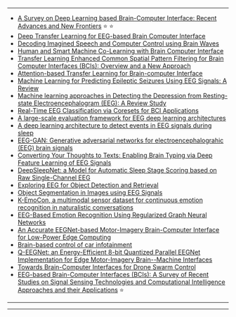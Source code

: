 --------
- [A Survey on Deep Learning based Brain-Computer Interface:
Recent Advances and New Frontiers](https://arxiv.org/pdf/1905.04149.pdf) :star: :star:
- [Deep Transfer Learning for EEG-based Brain Computer Interface](https://arxiv.org/abs/1808.01752v1)
- [Decoding Imagined Speech and Computer Control using Brain Waves](https://arxiv.org/abs/1911.04255v2)
- [Human and Smart Machine Co-Learning with Brain Computer Interface](https://arxiv.org/abs/1802.06521v1)
- [Transfer Learning Enhanced Common Spatial Pattern Filtering for Brain Computer Interfaces (BCIs): Overview and a New Approach](https://arxiv.org/abs/1808.05853v1)
- [Attention-based Transfer Learning for Brain-computer Interface](https://arxiv.org/abs/1904.11950v1)
- [Machine Learning for Predicting Epileptic Seizures Using EEG Signals: A Review](https://arxiv.org/abs/2002.01925v1)
- [Machine learning approaches in Detecting the Depression from Resting-state Electroencephalogram (EEG): A Review Study](https://arxiv.org/abs/1903.11454v1)
- [Real-Time EEG Classification via Coresets for BCI Applications](https://arxiv.org/abs/1901.00512v1)
- [A large-scale evaluation framework for EEG deep learning architectures](https://arxiv.org/abs/1806.07741v2)
- [A deep learning architecture to detect events in EEG signals during sleep](https://arxiv.org/abs/1807.05981v1)
- [EEG-GAN: Generative adversarial networks for electroencephalograhic (EEG) brain signals](https://arxiv.org/abs/1806.01875v1)
- [Converting Your Thoughts to Texts: Enabling Brain Typing via Deep Feature Learning of EEG Signals](https://arxiv.org/abs/1709.08820v1)
- [DeepSleepNet: a Model for Automatic Sleep Stage Scoring based on Raw Single-Channel EEG](https://arxiv.org/abs/1703.04046v2)
- [Exploring EEG for Object Detection and Retrieval](https://arxiv.org/abs/1504.02356v1)
- [Object Segmentation in Images using EEG Signals](https://arxiv.org/abs/1408.4363v1)
- [K-EmoCon, a multimodal sensor dataset for continuous emotion recognition in naturalistic conversations](https://arxiv.org/abs/2005.04120v2)
- [EEG-Based Emotion Recognition Using Regularized Graph Neural Networks](https://arxiv.org/abs/1907.07835v4)
- [An Accurate EEGNet-based Motor-Imagery Brain-Computer Interface for Low-Power Edge Computing](https://arxiv.org/abs/2004.00077v2)
- [Brain-based control of car infotainment](https://arxiv.org/abs/2004.11978v1)
- [Q-EEGNet: an Energy-Efficient 8-bit Quantized Parallel EEGNet Implementation for Edge Motor-Imagery Brain--Machine Interfaces](https://arxiv.org/abs/2004.11690v1)
- [Towards Brain-Computer Interfaces for Drone Swarm Control](https://arxiv.org/abs/2002.00519v1)
- [EEG-based Brain-Computer Interfaces (BCIs): A Survey of Recent Studies on Signal Sensing Technologies and Computational Intelligence Approaches and their Applications](https://arxiv.org/abs/2001.11337v1) :star:



------------------
-------------------------
